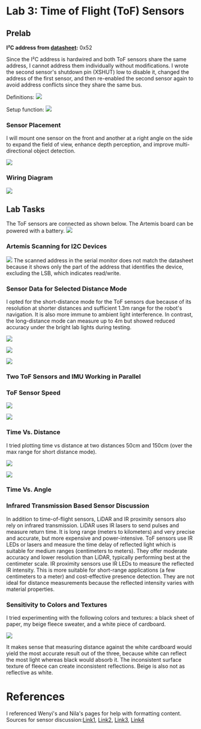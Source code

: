 # Lab 3: Time of Flight (ToF) Sensors

## Prelab

**I²C address from [datasheet](https://cdn.sparkfun.com/assets/8/9/9/a/6/VL53L0X_DS.pdf):** 0x52

Since the I²C address is hardwired and both ToF sensors share the same address, I cannot address them individually without modifications. I wrote the second sensor's shutdown pin (XSHUT) low to disable it, changed the address of the first sensor, and then re-enabled the second sensor again to avoid address conflicts since they share the same bus.

Definitions:
![](images/Lab3/Tof_object.jpeg)


Setup function:
![](images/Lab3/Tof_setup.jpeg)


### Sensor Placement
I will mount one sensor on the front and another at a right angle on the side to expand the field of view, enhance depth perception, and improve multi-directional object detection.

![](images/Lab3/sensor_placement.jpeg)

### Wiring Diagram
![](images/Lab3/ToFLab3Schematic.jpg)

## Lab Tasks

The ToF sensors are connected as shown below. The Artemis board can be powered with a battery.
![](images/Lab3/physical_hookup.jpg)

### Artemis Scanning for I2C Devices
![](images/Lab3/i2c_scan.jpeg)
The scanned address in the serial monitor does not match the datasheet because it shows only the part of the address that identifies the device, excluding the LSB, which indicates read/write.

### Sensor Data for Selected Distance Mode
I opted for the short-distance mode for the ToF sensors due because of its resolution at shorter distances and sufficient 1.3m range for the robot's navigation. It is also more immune to ambient light interference. In contrast, the long-distance mode can measure up to 4m but showed reduced accuracy under the bright lab lights during testing.

![](images/Lab3/sensor_accuracy.jpeg)


![](images/Lab3/sensor_precision.jpeg)


![](images/Lab3/ranging_times.jpeg)

### Two ToF Sensors and IMU Working in Parallel


### ToF Sensor Speed

![](images/Lab3/speed_code.jpeg)

![](images/Lab3/speed_outputs.jpeg)

### Time Vs. Distance
I tried plotting time vs distance at two distances 50cm and 150cm (over the max range for short distance mode).

![](images/Lab3/time_distance_close.jpeg)

![](images/Lab3/time_distance_far.jpeg)

### Time Vs. Angle

### Infrared Transmission Based Sensor Discussion

In addition to time-of-flight sensors, LiDAR and IR proximity sensors also rely on infrared transmission. LiDAR uses IR lasers to send pulses and measure return time. It is long range (meters to kilometers) and very precise and accurate, but more expensive and power-intensive. ToF sensors use IR LEDs or lasers and measure the time delay of reflected light which is suitable for medium ranges (centimeters to meters). They offer moderate accuracy and lower resolution than LiDAR, typically performing best at the centimeter scale. IR proximity sensors use IR LEDs to measure the reflected IR intensity. This is more suitable for short-range applications (a few centimeters to a meter) and cost-effective presence detection. They are not ideal for distance measurements because the reflected intensity varies with material properties.

### Sensitivity to Colors and Textures
I tried experimenting with the following colors and textures: a black sheet of paper, my beige fleece sweater, and a white piece of cardboard.

![](images/Lab3/color_plot.jpeg)

It makes sense that measuring distance against the white cardboard would yield the most accurate result out of the three, because white can reflect the most light whereas black would absorb it. The inconsistent surface texture of fleece can create inconsistent reflections. Beige is also not as reflective as white.

# References
I referenced Wenyi's and Nila's pages for help with formatting content.
Sources for sensor discussion:[Link1](https://www.spatialpost.com/lidar-vs-tof-time-of-flight-sensors), [Link2](https://pmt-fl.com/time-of-flight-sensor-vs-lidar-what-are-the-differences/), [Link3](https://www.spatialpost.com/lidar-vs-tof-time-of-flight-sensors/), [Link4](https://www.sony-semicon.com/en/technology/industry/tof.html#:~:text=ToF%20depth%20sensors%20measure%20the,time%20elapsed%20between%20the%20two.)

